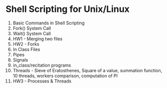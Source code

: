 # Shell Scripting for Unix/Linux

1. Basic Commands in Shell Scripting
2. Fork() System Call
3. Wait() System Call
4. HW1 - Merging two files
5. HW2 - Forks
6. In Class Files
7. Pipes
8. Signals
9. in_class/recitation programs
10. Threads - Sieve of Eratosthenes, Square of a value, summation function, 10 threads, workers comparison, computation of PI
11. HW3 - Processes & Threads